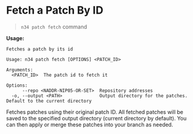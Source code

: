 # Fetch a Patch By ID

> `n34 patch fetch` command

**Usage:**
```
Fetches a patch by its id

Usage: n34 patch fetch [OPTIONS] <PATCH_ID>

Arguments:
  <PATCH_ID>  The patch id to fetch it

Options:
      --repo <NADDR-NIP05-OR-SET>  Repository addresses
  -o, --output <PATH>              Output directory for the patches. Default to the current directory
```

Fetches patches using their original patch ID. All fetched patches will be saved
to the specified output directory (current directory by default). You can then
apply or merge these patches into your branch as needed.
